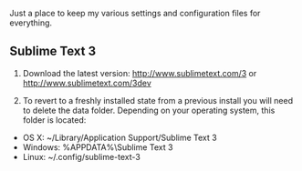 Just a place to keep my various settings and configuration files for everything.

## Sublime Text 3

1. Download the latest version: http://www.sublimetext.com/3 or http://www.sublimetext.com/3dev

2. To revert to a freshly installed state from a previous install you will need to delete the data folder. Depending on your operating system, this folder is located:
  * OS X: ~/Library/Application Support/Sublime Text 3
  * Windows: %APPDATA%\Sublime Text 3
  * Linux: ~/.config/sublime-text-3
